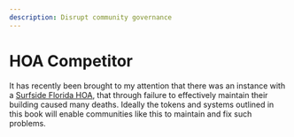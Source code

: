 ```yaml
---
description: Disrupt community governance
---
```


# HOA Competitor

It has recently been brought to my attention that there was an instance with a [Surfside Florida HOA](https://therealdeal.com/miami/2021/06/25/details-emerge-in-search-for-cause-of-fatal-surfside-condo-collapse/), that through failure to effectively maintain their building caused many deaths.  Ideally the tokens and systems outlined in this book will enable communities like this to maintain and fix such problems.
